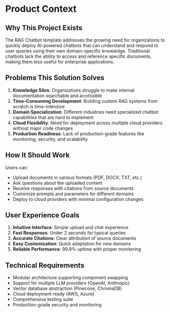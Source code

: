 # Product Context

## Why This Project Exists
The RAG Chatbot template addresses the growing need for organizations to quickly deploy AI-powered chatbots that can understand and respond to user queries using their own domain-specific knowledge. Traditional chatbots lack the ability to access and reference specific documents, making them less useful for enterprise applications.

## Problems This Solution Solves
1. **Knowledge Silos**: Organizations struggle to make internal documentation searchable and accessible
2. **Time-Consuming Development**: Building custom RAG systems from scratch is time-intensive
3. **Domain Specialization**: Different industries need specialized chatbot capabilities that are hard to implement
4. **Cloud Flexibility**: Need for deployment across multiple cloud providers without major code changes
5. **Production Readiness**: Lack of production-grade features like monitoring, security, and scalability

## How It Should Work
Users can:
- Upload documents in various formats (PDF, DOCX, TXT, etc.)
- Ask questions about the uploaded content
- Receive responses with citations from source documents
- Customize prompts and parameters for different domains
- Deploy to cloud providers with minimal configuration changes

## User Experience Goals
1. **Intuitive Interface**: Simple upload and chat experience
2. **Fast Responses**: Under 2 seconds for typical queries
3. **Accurate Citations**: Clear attribution of source documents
4. **Easy Customization**: Quick adaptation for new domains
5. **Reliable Performance**: 99.9% uptime with proper monitoring

## Technical Requirements
- Modular architecture supporting component swapping
- Support for multiple LLM providers (OpenAI, Anthropic)
- Vector database abstraction (Pinecone, ChromaDB)
- Cloud deployment ready (AWS, Azure)
- Comprehensive testing suite
- Production-grade security and monitoring
